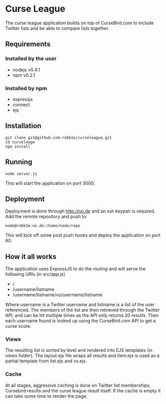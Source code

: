 # Curse League

The curse league application builds on top of CurseBird.com to include Twitter lists and be able to compare lists together.

## Requirements

### Installed by the user

 * nodejs v0.4.1
 * npm v0.2.1

### Installed by npm

 * expressjs
 * connect
 * ejs

## Installation

	git clone git@github.com:robb1e/curseleague.git
	cd curseleage
	npm install

## Running

	node server.js

This will start the application on port 3000.

## Deployment

Deployment is done through http://no.de and an ssh keypair is required.  Add the remote repository and push to:

	node@robb1e.no.de:/home/node/repo

This will kick off some post push hooks and deploy the application on port 80.

## How it all works

The application uses ExpressJS to do the routing and will serve the following URIs (in src/app.js)

 * /
 * /username/listname
 * /username/listname/vs/username/listname

Where username is a Twitter username and listname is a list of the user referenced.  The members of the list are then retrieved through the Twitter API, and can be hit multiple times as the API only returns 20 results.  Then each username found is looked up using the CurseBird.com API to get a curse score.

### Views

The resulting list is sorted by level and rendered into EJS templates (in views folder).  The layout.ejs file wraps all results and item.ejs is used as a partial template from list.ejs and vs.ejs.


### Cache

At all stages, aggressive caching is done on Twitter list memberships, Cursebird results and the curse league result itself.  If the cache is empty it can take some time to render the page.
